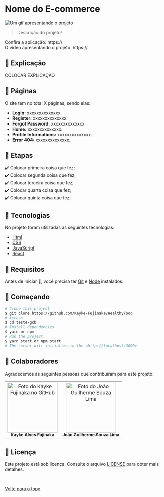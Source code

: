 # Nome do E-commerce

<img src="LINK DO GIF" alt="Um gif apresentando o projeto">

>  Descrição do projeto!

Confira a aplicação: https:// <br>
O vídeo apresentando o projeto: https://
## :page_facing_up: Explicação

COLOCAR EXPLICAÇÃO

## 📁 Páginas

O site tem no total X páginas, sendo elas:

- **Login:** xxxxxxxxxxxxxx.
- **Register:** xxxxxxxxxxxxxx.
- **Forgot Password:** xxxxxxxxxxxxxx.
- **Home:** xxxxxxxxxxxxxx.
- **Profile Informations:** xxxxxxxxxxxxxx.
- **Error 404:** xxxxxxxxxxxxxx.
## :dart: Etapas ##

:heavy_check_mark: Colocar primeira coisa que fez;\
:heavy_check_mark: Colocar segunda coisa que fez;\
:heavy_check_mark: Colocar terceira coisa que fez;\
:heavy_check_mark: Colocar quarta coisa que fez;\
:heavy_check_mark: Colocar quinta coisa que fez;

## :rocket: Tecnologias ##

No projeto foram utilizadas as seguintes tecnologias:

- [Html](https://developer.mozilla.org/pt-BR/docs/Web/HTML/Element/html/)  
- [CSS](https://developer.mozilla.org/pt-BR/docs/Web/CSS)  
- [JavaScript](https://developer.mozilla.org/pt-BR/docs/Web/JavaScript) 
- [React](https://pt-br.reactjs.org/)
## :closed_book: Requisitos ##

Antes de iniciar :checkered_flag:, você precisa ter [Git](https://git-scm.com) e [Node](https://nodejs.org/en/) instalados.

## :checkered_flag: Começando ##

```bash
# Clone this project
$ git clone https://github.com/Kayke-Fujinaka/HealthyFood
# Access
$ cd teste-gcb
# Install dependencies
$ yarn or npm 
# Run the project
$ yarn start or npm start 
# The server will initialize in the <http://localhost:3000>
```

## 🤝 Colaboradores

Agradecemos às seguintes pessoas que contribuíram para este projeto:

<table>
  <tr>
    <td align="center">
      <a href="#">
        <img src="https://avatars.githubusercontent.com/u/98772000?s=400&u=80de9af672be7f75cc7a546838552cf63d5b82fe&v=4" width="160px;" alt="Foto do Kayke Fujinaka no GitHub"/><br>
        <sub>
          <b>Kayke Alves Fujinaka</b>
        </sub>
      </a>
    </td>
    <td align="center">
      <a href="#">
        <img src="https://media-exp1.licdn.com/dms/image/C4E03AQFv8Nrh37K9gg/profile-displayphoto-shrink_200_200/0/1647100224699?e=1654732800&v=beta&t=MGX0G64IGlAgrtvpm_oc9SZokRGECo9dttgx6laF48g" width="160px;" alt="Foto do João Guilherme Souza Lima"/><br>
        <sub>
          <b>João Guilherme Souza Lima</b>
        </sub>
      </a>
    </td>
  </tr>
</table>

## 📝 Licença

Este projeto está sob licença. Consulte o arquivo [LICENSE](LICENSE.md) para obter mais detalhes.

&#xa0;

<a href="#top">Volte para o topo</a>
